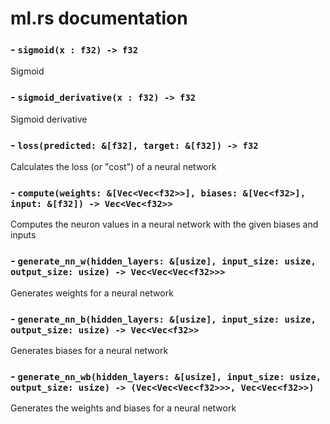 # ml.rs documentation

### - `sigmoid(x : f32) -> f32`

Sigmoid

### - `sigmoid_derivative(x : f32) -> f32`

Sigmoid derivative 

### - `loss(predicted: &[f32], target: &[f32]) -> f32`

Calculates the loss (or "cost") of a neural network

### - `compute(weights: &[Vec<Vec<f32>>], biases: &[Vec<f32>], input: &[f32]) -> Vec<Vec<f32>>`

Computes the neuron values in a neural network with the given biases and inputs

### - `generate_nn_w(hidden_layers: &[usize], input_size: usize, output_size: usize) -> Vec<Vec<Vec<f32>>>`

Generates weights for a neural network

### - `generate_nn_b(hidden_layers: &[usize], input_size: usize, output_size: usize) -> Vec<Vec<f32>>`

Generates biases for a neural network

### - `generate_nn_wb(hidden_layers: &[usize], input_size: usize, output_size: usize) -> (Vec<Vec<Vec<f32>>>, Vec<Vec<f32>>)`

Generates the weights and biases for a neural network